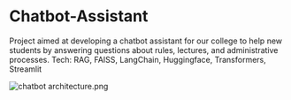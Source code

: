 # Chatbot-Assistant
Project aimed at developing a chatbot assistant for our college to help new students by answering questions about rules, lectures, and administrative processes. Tech: RAG, FAISS, LangChain, Huggingface, Transformers, Streamlit  

![chatbot architecture.png](<https://media-hosting.imagekit.io//5935ee3b142b48f8/chatbot%20architecture.png?Expires=1733486640&Key-Pair-Id=K2ZIVPTIP2VGHC&Signature=zEcyXoxpyBnsfRk2Oz6DygYYytrf1k-6s21TehOw~pZXr3ezMg6zLUrAFxGv~tx5pC~JroGtD31JzX-Ckbx1gTNE96XHQeEvVKvVCdghQvdancaeQXyY~sGHkhx8JgUDq8~SY-ekrxW0v4tuuGnsC7A9NLWhC-zqe5SvVWvLkmaOzF49BNr5xy8L0dWg1HsNeESa0MBWcE0vWNzKh0N2hTbakFsdhR3MNQm7YRFxrSggSdNMqUhaDSTcBLAb97FNYg~prooTSqott7or2bEG3w~7lZBsz8LH1QTrXHGRkTVKw~qDJaReew-XN1Ao51FgEifO1lMIilkj0beEZPjNHw__>)
